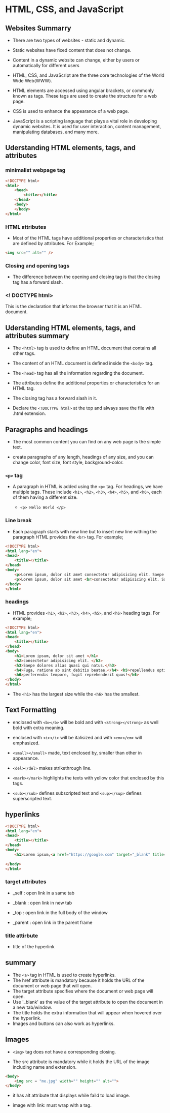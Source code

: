 # HTML, CSS, and JavaScript

## Websites Summarry

+ There are two types of websites - static and dynamic.

+ Static websites have fixed content that does not change.

+ Content in a dynamic website can change, either by users or automatically for different users

+ HTML, CSS, and JavaScript are the three core technologies of the World Wide Web(WWW).

+ HTML elements are accessed using angular brackets, or commonly known as tags. These tags are used to create the structure for a web page.

+ CSS is used to enhance the appearance of a web page.

+ JavaScript is a scripting language that plays a vital role in developing dynamic websites. It is used for user interaction, content management, manipulating databases, and many more.

## Uderstanding HTML elements, tags, and attributes

### minimalist webpage tag

```html
<!DOCTYPE html>
<html>
    <head>
        <title></title>
    </head>
    <body>
    </body>
</html>
```

### HTML attributes

+ Most of the HTML tags have additional properties or characteristics that are defined by attributes. For Example;

 ```html 
 <img src="" alt="" />
 ```

### Closing and opening tags

+ The difference between the opening and closing tag is  that the closing tag has a forward slash.

### <! DOCTYPE html>

 This is the declaration that informs the browser that it is an HTML document.

## Uderstanding HTML elements, tags, and attributes summary

+ The ```<html>``` tag is used to define an HTML document that contains all other tags.

+ The content of an HTML document is defined inside the ```<body>``` tag.
+ The ```<head>``` tag has all the information regarding the document.
+ The attributes define the additional properties or characteristics for an HTML tag.
+ The closing tag has a forward slash in it.
+ Declare the ```<!DOCTYPE html>``` at the top and always save the file with .html extension.

## Paragraphs and headings

+ The most common content you can find on any web page is the simple text.

+ create paragraphs of any length, headings of any size, and you can change color, font size, font style, background-color.

### `<p>` tag

+ A paragraph in HTML is added using the ```<p>``` tag. For headings, we have multiple tags. These include `<h1>`, `<h2>`, `<h3>`, `<h4>`, `<h5>`, and `<h6>`, each of them having a different size.

  + ```<p> Hello World </p>```

### Line break

+ Each paragraph starts with new line but to insert new line withing the paragraph HTML provides the `<br>` tag. For example;

```html
<!DOCTYPE html>
<html lang="en">
<head>
    <title></title>
</head>
<body>
    <p>Lorem ipsum, dolor sit amet consectetur adipisicing elit. Saepe dolores alias quasi qui natus. Fuga, ratione ab sint debitis beatae, repellendus optio dolores odit dolorum perferendis tempore, fugit reprehenderit quos!</p>
    <p>Lorem ipsum, dolor sit amet <br>consectetur adipisicing elit. Saepe<br> dolores alias quasi qui natus. Fuga,<br> ratione ab sint debitis beatae,<br> repellendus optio dolores odit dolorum<br> perferendis tempore, fugit<br> reprehenderit quos!</p>
</body>
</html>
``` 

### headings

+ HTML provides  `<h1>`, `<h2>`, `<h3>`, `<h4>`, `<h5>`, and `<h6>` heading tags.
For example;

```html
<!DOCTYPE html>
<html lang="en">
<head>
    <title></title>
</head>
<body>
    <h1>Lorem ipsum, dolor sit amet </h1>
    <h2>consectetur adipisicing elit. </h2>
    <h3>Saepe dolores alias quasi qui natus.</h3> 
    <h4>Fuga, ratione ab sint debitis beatae,</h4> <h5>repellendus optio dolores odit dolorum </h5>
    <h6>perferendis tempore, fugit reprehenderit quos!</h6>
</body>
</html>

```

+ The `<h1>` has the largest size while the `<h6>` has the smallest.

## Text Formatting

+ enclosed with `<b></b>` will be bold and with `<strong></strong>` as well bold with extra meaning.

+ enclosed with `<i></i>` will be italisized and with `<em></em>` will emphasized.

+ `<small></small>` made, text enclosed by, smaller than other in appearance.

+ `<del></del>` makes strikethrough line.

+ `<mark></mark>` highlights the texts with yellow color that enclosed by this tags.

+ `<sub></sub>` defines subscripted text and `<sup></sup>` defines superscripted text.

## hyperlinks

```html
<!DOCTYPE html>
<html lang="en">
<head>
    <title></title>
</head>
<body>
    <h1>Lorem ipsum,<a href="https://google.com" target="_blank" title="Go to google">dolor</a> sit amet </h1>
    
</body>
</html>

```

### target attributes

+ _self : open link in a same tab

+ _blank : open link in new tab

+ _top : open link in the full body of the window

+ _parent : open link in the parent frame

### title attirbute

+ title of the hyperlink

## summary

+ The `<a>` tag in HTML is used to create hyperlinks.
+ The href attribute is mandatory because it holds the URL of the document or web page that will open.
+ The target attribute specifies where the document or web page will open.
+ Use '_blank' as the value of the target attribute to open the document in a new tab/window.
+ The title holds the extra information that will appear when hovered over the hyperlink.
+ Images and buttons can also work as hyperlinks.

## Images

+ `<img>` tag does not have a corresponding closing.

+ The src attribute is mandatory while it holds the URL of the image including name and extension.

```html
<body>
    <img src = "me.jpg" width="" height="" alt="">
</body>
```

+ it has alt attribute that displays while faild to load image.

+ image with link: must wrap with a tag.
